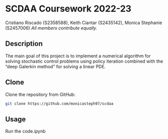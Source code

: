# SCDAA Coursework 2022-23
Cristiano Riscado (S2358588), Keith Ciantar (S2435142), Monica Stephanie (S2457006)
*All members contribute equally.*

## Description

The main goal of this project is to implement a numerical algorithm for solving stochastic control problems using policy iteration combined with the “deep Galerkin method” for solving a linear PDE.

## Clone

Clone the repository from GitHub:
```sh
git clone https://github.com/monicasteph97/scdaa
```

## Usage

Run the code.ipynb